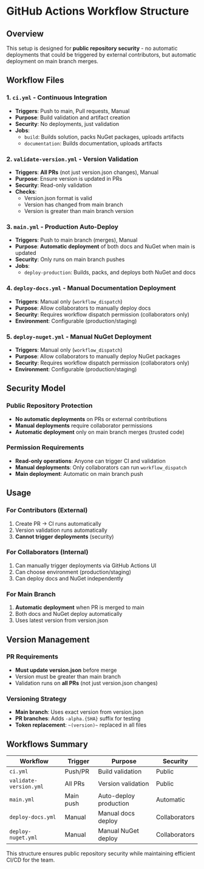 # GitHub Actions Workflow Structure

## Overview
This setup is designed for **public repository security** - no automatic deployments that could be triggered by external contributors, but automatic deployment on main branch merges.

## Workflow Files

### 1. `ci.yml` - Continuous Integration
- **Triggers**: Push to main, Pull requests, Manual
- **Purpose**: Build validation and artifact creation
- **Security**: No deployments, just validation
- **Jobs**:
  - `build`: Builds solution, packs NuGet packages, uploads artifacts
  - `documentation`: Builds documentation, uploads artifacts

### 2. `validate-version.yml` - Version Validation
- **Triggers**: **All PRs** (not just version.json changes), Manual
- **Purpose**: Ensure version is updated in PRs
- **Security**: Read-only validation
- **Checks**:
  - Version.json format is valid
  - Version has changed from main branch
  - Version is greater than main branch version

### 3. `main.yml` - Production Auto-Deploy
- **Triggers**: Push to main branch (merges), Manual
- **Purpose**: **Automatic deployment** of both docs and NuGet when main is updated
- **Security**: Only runs on main branch pushes
- **Jobs**:
  - `deploy-production`: Builds, packs, and deploys both NuGet and docs

### 4. `deploy-docs.yml` - Manual Documentation Deployment
- **Triggers**: Manual only (`workflow_dispatch`)
- **Purpose**: Allow collaborators to manually deploy docs
- **Security**: Requires workflow dispatch permission (collaborators only)
- **Environment**: Configurable (production/staging)

### 5. `deploy-nuget.yml` - Manual NuGet Deployment
- **Triggers**: Manual only (`workflow_dispatch`)
- **Purpose**: Allow collaborators to manually deploy NuGet packages
- **Security**: Requires workflow dispatch permission (collaborators only)
- **Environment**: Configurable (production/staging)

## Security Model

### Public Repository Protection
- **No automatic deployments** on PRs or external contributions
- **Manual deployments** require collaborator permissions
- **Automatic deployment** only on main branch merges (trusted code)

### Permission Requirements
- **Read-only operations**: Anyone can trigger CI and validation
- **Manual deployments**: Only collaborators can run `workflow_dispatch`
- **Main deployment**: Automatic on main branch push

## Usage

### For Contributors (External)
1. Create PR → CI runs automatically
2. Version validation runs automatically
3. **Cannot trigger deployments** (security)

### For Collaborators (Internal)
1. Can manually trigger deployments via GitHub Actions UI
2. Can choose environment (production/staging)
3. Can deploy docs and NuGet independently

### For Main Branch
1. **Automatic deployment** when PR is merged to main
2. Both docs and NuGet deploy automatically
3. Uses latest version from version.json

## Version Management

### PR Requirements
- **Must update version.json** before merge
- Version must be greater than main branch
- Validation runs on **all PRs** (not just version.json changes)

### Versioning Strategy
- **Main branch**: Uses exact version from version.json
- **PR branches**: Adds `-alpha.{SHA}` suffix for testing
- **Token replacement**: `~(version)~` replaced in all files

## Workflows Summary

| Workflow | Trigger | Purpose | Security |
|----------|---------|---------|----------|
| `ci.yml` | Push/PR | Build validation | Public |
| `validate-version.yml` | All PRs | Version validation | Public |
| `main.yml` | Main push | Auto-deploy production | Automatic |
| `deploy-docs.yml` | Manual | Manual docs deploy | Collaborators |
| `deploy-nuget.yml` | Manual | Manual NuGet deploy | Collaborators |

This structure ensures public repository security while maintaining efficient CI/CD for the team.